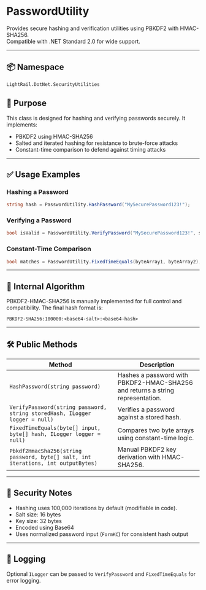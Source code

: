 # PasswordUtility

Provides secure hashing and verification utilities using PBKDF2 with HMAC-SHA256.  
Compatible with .NET Standard 2.0 for wide support.

---

## 📦 Namespace

`LightRail.DotNet.SecurityUtilities`

## 🔐 Purpose

This class is designed for hashing and verifying passwords securely. It implements:

- PBKDF2 using HMAC-SHA256
- Salted and iterated hashing for resistance to brute-force attacks
- Constant-time comparison to defend against timing attacks

---

## ✅ Usage Examples

### Hashing a Password

```csharp
string hash = PasswordUtility.HashPassword("MySecurePassword123!");
```

### Verifying a Password

```csharp
bool isValid = PasswordUtility.VerifyPassword("MySecurePassword123!", storedHash);
```

### Constant-Time Comparison

```csharp
bool matches = PasswordUtility.FixedTimeEquals(byteArray1, byteArray2);
```

---

## 🔧 Internal Algorithm

PBKDF2-HMAC-SHA256 is manually implemented for full control and compatibility. The final hash format is:

```text
PBKDF2-SHA256:100000:<base64-salt>:<base64-hash>
```

---

## 🛠️ Public Methods

| Method | Description |
|--------|-------------|
| `HashPassword(string password)` | Hashes a password with PBKDF2-HMAC-SHA256 and returns a string representation. |
| `VerifyPassword(string password, string storedHash, ILogger logger = null)` | Verifies a password against a stored hash. |
| `FixedTimeEquals(byte[] input, byte[] hash, ILogger logger = null)` | Compares two byte arrays using constant-time logic. |
| `Pbkdf2HmacSha256(string password, byte[] salt, int iterations, int outputBytes)` | Manual PBKDF2 key derivation with HMAC-SHA256. |

---

## 🧪 Security Notes

- Hashing uses 100,000 iterations by default (modifiable in code).
- Salt size: 16 bytes
- Key size: 32 bytes
- Encoded using Base64
- Uses normalized password input (`FormKC`) for consistent hash output

---

## 📝 Logging

Optional `ILogger` can be passed to `VerifyPassword` and `FixedTimeEquals` for error logging.
